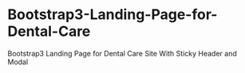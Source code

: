 # Bootstrap3-Landing-Page-for-Dental-Care
Bootstrap3 Landing Page for Dental Care Site With Sticky Header and Modal

